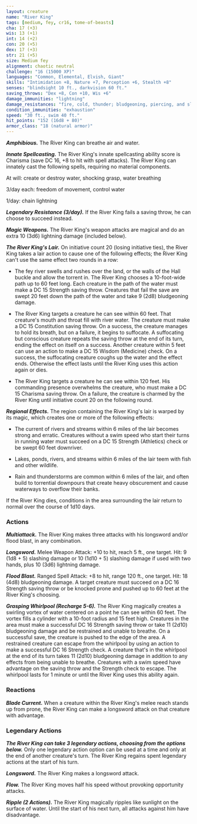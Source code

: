 ```yaml
---
layout: creature
name: "River King"
tags: [medium, fey, cr16, tome-of-beasts]
cha: 17 (+3)
wis: 13 (+1)
int: 14 (+2)
con: 20 (+5)
dex: 17 (+3)
str: 21 (+5)
size: Medium fey
alignment: chaotic neutral
challenge: "16 (15000 XP)"
languages: "Common, Elemental, Elvish, Giant"
skills: "Intimidation +8, Nature +7, Perception +6, Stealth +8"
senses: "blindsight 10 ft., darkvision 60 ft."
saving_throws: "Dex +8, Con +10, Wis +6"
damage_immunities: "lightning"
damage_resistances: "fire, cold, thunder; bludgeoning, piercing, and slashing damage from weapons that aren't cold iron"
condition_immunities: "exhaustion"
speed: "30 ft., swim 40 ft."
hit_points: "152 (16d8 + 80)"
armor_class: "18 (natural armor)"
---
```


***Amphibious.*** The River King can breathe air and water.

***Innate Spellcasting.*** The River King's innate spellcasting ability score is Charisma (save DC 16, +8 to hit with spell attacks). The River King can innately cast the following spells, requiring no material components.

At will: create or destroy water, shocking grasp, water breathing

3/day each: freedom of movement, control water

1/day: chain lightning

***Legendary Resistance (3/day).*** If the River King fails a saving throw, he can choose to succeed instead.

***Magic Weapons.*** The River King's weapon attacks are magical and do an extra 10 (3d6) lightning damage (included below).

***The River King's Lair.*** On initiative count 20 (losing initiative ties), the River King takes a lair action to cause one of the following effects; the River King can't use the same effect two rounds in a row:

- The fey river swells and rushes over the land, or the walls of the Hall buckle and allow the torrent in. The River King chooses a 10-foot-wide path up to 60 feet long. Each creature in the path of the water must make a DC 15 Strength saving throw. Creatures that fail the save are swept 20 feet down the path of the water and take 9 (2d8) bludgeoning damage.

- The River King targets a creature he can see within 60 feet. That creature's mouth and throat fill with river water. The creature must make a DC 15 Constitution saving throw. On a success, the creature manages to hold its breath, but on a failure, it begins to suffocate. A suffocating but conscious creature repeats the saving throw at the end of its turn, ending the effect on itself on a success. Another creature within 5 feet can use an action to make a DC 15 Wisdom (Medicine) check. On a success, the suffocating creature coughs up the water and the effect ends. Otherwise the effect lasts until the River King uses this action again or dies.

- The River King targets a creature he can see within 120 feet. His commanding presence overwhelms the creature, who must make a DC 15 Charisma saving throw. On a failure, the creature is charmed by the River King until initiative count 20 on the following round.

***Regional Effects.*** The region containing the River King's lair is warped by its magic, which creates one or more of the following effects:

- The current of rivers and streams within 6 miles of the lair becomes strong and erratic. Creatures without a swim speed who start their turns in running water must succeed on a DC 15 Strength (Athletics) check or be swept 60 feet downriver.

- Lakes, ponds, rivers, and streams within 6 miles of the lair teem with fish and other wildlife.

- Rain and thunderstorms are common within 6 miles of the lair, and often build to torrential downpours that create heavy obscurement and cause waterways to overflow their banks.

If the River King dies, conditions in the area surrounding the lair return to normal over the course of 1d10 days.

### Actions

***Multiattack.*** The River King makes three attacks with his longsword and/or flood blast, in any combination.

***Longsword.*** Melee Weapon Attack: +10 to hit, reach 5 ft., one target. Hit: 9 (1d8 + 5) slashing damage or 10 (1d10 + 5) slashing damage if used with two hands, plus 10 (3d6) lightning damage.

***Flood Blast.*** Ranged Spell Attack: +8 to hit, range 120 ft., one target. Hit: 18 (4d8) bludgeoning damage. A target creature must succeed on a DC 16 Strength saving throw or be knocked prone and pushed up to 60 feet at the River King's choosing.

***Grasping Whirlpool (Recharge 5-6).*** The River King magically creates a swirling vortex of water centered on a point he can see within 60 feet. The vortex fills a cylinder with a 10-foot radius and 15 feet high. Creatures in the area must make a successful DC 16 Strength saving throw or take 11 (2d10) bludgeoning damage and be restrained and unable to breathe. On a successful save, the creature is pushed to the edge of the area. A restrained creature can escape from the whirlpool by using an action to make a successful DC 16 Strength check. A creature that's in the whirlpool at the end of its turn takes 11 (2d10) bludgeoning damage in addition to any effects from being unable to breathe. Creatures with a swim speed have advantage on the saving throw and the Strength check to escape. The whirlpool lasts for 1 minute or until the River King uses this ability again.

### Reactions

***Blade Current.*** When a creature within the River King's melee reach stands up from prone, the River King can make a longsword attack on that creature with advantage.

### Legendary Actions

***The River King can take 3 legendary actions, choosing from the options below.*** Only one legendary action option can be used at a time and only at the end of another creature's turn. The River King regains spent legendary actions at the start of his turn.

***Longsword.*** The River King makes a longsword attack.

***Flow.*** The River King moves half his speed without provoking opportunity attacks.

***Ripple (2 Actions).*** The River King magically ripples like sunlight on the surface of water. Until the start of his next turn, all attacks against him have disadvantage.

